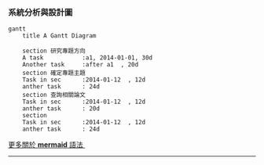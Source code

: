 ### 系統分析與設計圖

```mermaid
gantt
    title A Gantt Diagram

    section 研究專題方向
    A task           :a1, 2014-01-01, 30d
    Another task     :after a1  , 20d
    section 確定專題主題
    Task in sec      :2014-01-12  , 12d
    anther task      : 24d
    section 查詢相關論文
    Task in sec      :2014-01-12  , 12d
    anther task      : 20d
    section 
    Task in sec      :2014-01-12  , 12d
    anther task      : 24d
```

[更多關於 **mermaid** 語法 <i class="fa fa-external-link"></i>](http://mermaid-js.github.io/mermaid)
&nbsp;
&nbsp;

---


